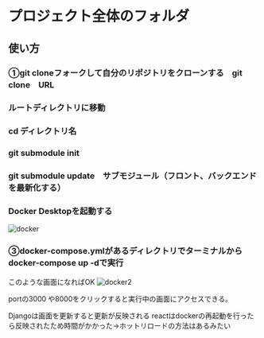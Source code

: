 # プロジェクト全体のフォルダ

## 使い方
 ### ①git cloneフォークして自分のリポジトリをクローンする　git clone　URL

### ルートディレクトリに移動
 ### cd ディレクトリ名
 ### git submodule init  
 ### git submodule update　サブモジュール（フロント、バックエンドを最新化する）

 ### Docker Desktopを起動する
![docker](https://github.com/user-attachments/assets/68dcb70f-2e89-40bc-9dbe-5a15664022d9)


 ### ③docker-compose.ymlがあるディレクトリでターミナルからdocker-compose up -dで実行

このような画面になればOK
 ![docker2](https://github.com/user-attachments/assets/f28eb80b-434b-4c22-ade7-35ca0645fdcc)

portの3000 や8000をクリックすると実行中の画面にアクセスできる。


Djangoは画面を更新すると更新が反映される
reactはdockerの再起動を行ったら反映されたため時間がかかった→ホットリロードの方法はあるみたい